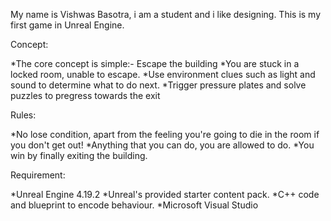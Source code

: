 ﻿My name is Vishwas Basotra, i am a student and i like designing. This is my first game in Unreal Engine.

Concept:

*The core concept is simple:- Escape the building
*You are stuck in a locked room, unable to escape.
*Use environment clues such as light and sound to determine what to do next.
*Trigger pressure plates and solve puzzles to pregress towards the exit

Rules:

*No lose condition, apart from the feeling you're going to die in the room if you don't get out!
*Anything that you can do, you are allowed to do.
*You win by finally exiting the building.

Requirement:

*Unreal Engine 4.19.2
*Unreal's provided starter content pack.
*C++ code and blueprint to encode behaviour.
*Microsoft Visual Studio